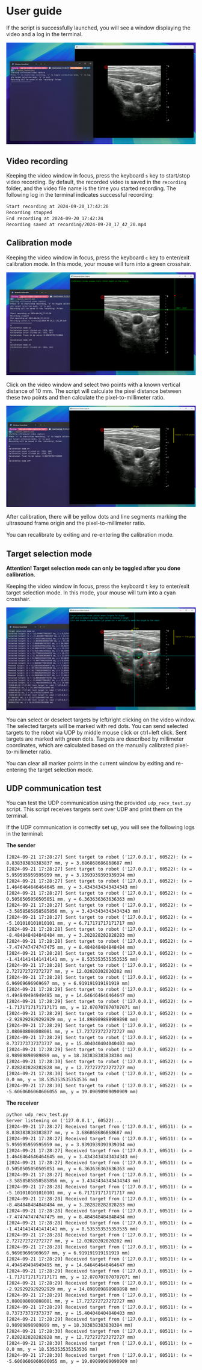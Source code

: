 # User guide
If the script is successfully launched, you will see a window displaying the video and a log in the terminal.

![interface](figures/interface.png)

## Video recording
Keeping the video window in focus, press the keyboard ```s``` key to start/stop video recording. By default, the recorded video is saved in the ```recording``` folder, and the video file name is the time you started recording. The following log in the terminal indicates successful recording:
```
Start recording at 2024-09-20_17:42:20
Recording stopped
End recording at 2024-09-20_17:42:24
Recording saved at recording/2024-09-20_17_42_20.mp4
```

## Calibration mode
Keeping the video window in focus, press the keyboard ```c``` key to enter/exit calibration mode. In this mode, your mouse will turn into a green crosshair. 

![calibration](figures/calibration.png)

Click on the video window and select two points with a known vertical distance of 10 mm. The script will calculate the pixel distance between these two points and then calculate the pixel-to-millimeter ratio.

![pixel-to-mm](figures/pixel-to-mm.png)

After calibration, there will be yellow dots and line segments marking the ultrasound frame origin and the pixel-to-millimeter ratio.

You can recalibrate by exiting and re-entering the calibration mode.

## Target selection mode
**Attention! Target selection mode can only be toggled after you done calibration.**

Keeping the video window in focus, press the keyboard ```t``` key to enter/exit target selection mode. In this mode, your mouse will turn into a cyan crosshair.

![target](figures/target.png)

You can select or deselect targets by left/right clicking on the video window. The selected targets will be marked with red dots.
You can send selected targets to the robot via UDP by middle mouse click or ctrl+left click. Sent targets are marked with green dots. Targets are described by millimeter coordinates, which are calculated based on the manually calibrated pixel-to-millimeter ratio. 

You can clear all marker points in the current window by exiting and re-entering the target selection mode.

## UDP communication test
You can test the UDP communication using the provided ```udp_recv_test.py``` script. This script receives targets sent over UDP and print them on the terminal.

If the UDP communication is correctly set up, you will see the following logs in the terminal:

**The sender**
```
[2024-09-21 17:28:27] Sent target to robot ('127.0.0.1', 60522): (x = 8.838383838383837 mm, y = 3.686868686868687 mm)
[2024-09-21 17:28:27] Sent target to robot ('127.0.0.1', 60522): (x = 5.959595959595959 mm, y = 3.9393939393939394 mm)
[2024-09-21 17:28:27] Sent target to robot ('127.0.0.1', 60522): (x = 1.4646464646464645 mm, y = 3.4343434343434343 mm)
[2024-09-21 17:28:27] Sent target to robot ('127.0.0.1', 60522): (x = 0.5050505050505051 mm, y = 6.363636363636363 mm)
[2024-09-21 17:28:27] Sent target to robot ('127.0.0.1', 60522): (x = -3.5858585858585856 mm, y = 3.4343434343434343 mm)
[2024-09-21 17:28:27] Sent target to robot ('127.0.0.1', 60522): (x = -5.101010101010101 mm, y = 6.717171717171717 mm)
[2024-09-21 17:28:28] Sent target to robot ('127.0.0.1', 60522): (x = -8.484848484848484 mm, y = 3.282828282828283 mm)
[2024-09-21 17:28:28] Sent target to robot ('127.0.0.1', 60522): (x = -7.474747474747475 mm, y = 8.484848484848484 mm)
[2024-09-21 17:28:28] Sent target to robot ('127.0.0.1', 60522): (x = -1.4141414141414141 mm, y = 8.535353535353535 mm)
[2024-09-21 17:28:28] Sent target to robot ('127.0.0.1', 60522): (x = 2.727272727272727 mm, y = 12.02020202020202 mm)
[2024-09-21 17:28:28] Sent target to robot ('127.0.0.1', 60522): (x = 6.96969696969697 mm, y = 6.919191919191919 mm)
[2024-09-21 17:28:29] Sent target to robot ('127.0.0.1', 60522): (x = 4.494949494949495 mm, y = 14.646464646464647 mm)
[2024-09-21 17:28:29] Sent target to robot ('127.0.0.1', 60522): (x = -1.7171717171717171 mm, y = 12.070707070707071 mm)
[2024-09-21 17:28:29] Sent target to robot ('127.0.0.1', 60522): (x = -2.929292929292929 mm, y = 14.898989898989898 mm)
[2024-09-21 17:28:29] Sent target to robot ('127.0.0.1', 60522): (x = 3.080808080808081 mm, y = 17.727272727272727 mm)
[2024-09-21 17:28:29] Sent target to robot ('127.0.0.1', 60522): (x = 8.737373737373737 mm, y = 15.404040404040403 mm)
[2024-09-21 17:28:29] Sent target to robot ('127.0.0.1', 60522): (x = 8.98989898989899 mm, y = 18.383838383838384 mm)
[2024-09-21 17:28:30] Sent target to robot ('127.0.0.1', 60522): (x = 7.828282828282828 mm, y = 12.727272727272727 mm)
[2024-09-21 17:28:30] Sent target to robot ('127.0.0.1', 60522): (x = 0.0 mm, y = 18.535353535353536 mm)
[2024-09-21 17:28:30] Sent target to robot ('127.0.0.1', 60522): (x = -5.6060606060606055 mm, y = 19.09090909090909 mm)
```

**The receiver**
```
python udp_recv_test.py
Server listening on ('127.0.0.1', 60522)...
[2024-09-21 17:28:27] Received target from ('127.0.0.1', 60511): (x = 8.838383838383837 mm, y = 3.686868686868687 mm)
[2024-09-21 17:28:27] Received target from ('127.0.0.1', 60511): (x = 5.959595959595959 mm, y = 3.9393939393939394 mm)
[2024-09-21 17:28:27] Received target from ('127.0.0.1', 60511): (x = 1.4646464646464645 mm, y = 3.4343434343434343 mm)
[2024-09-21 17:28:27] Received target from ('127.0.0.1', 60511): (x = 0.5050505050505051 mm, y = 6.363636363636363 mm)
[2024-09-21 17:28:27] Received target from ('127.0.0.1', 60511): (x = -3.5858585858585856 mm, y = 3.4343434343434343 mm)
[2024-09-21 17:28:28] Received target from ('127.0.0.1', 60511): (x = -5.101010101010101 mm, y = 6.717171717171717 mm)
[2024-09-21 17:28:28] Received target from ('127.0.0.1', 60511): (x = -8.484848484848484 mm, y = 3.282828282828283 mm)
[2024-09-21 17:28:28] Received target from ('127.0.0.1', 60511): (x = -7.474747474747475 mm, y = 8.484848484848484 mm)
[2024-09-21 17:28:28] Received target from ('127.0.0.1', 60511): (x = -1.4141414141414141 mm, y = 8.535353535353535 mm)
[2024-09-21 17:28:28] Received target from ('127.0.0.1', 60511): (x = 2.727272727272727 mm, y = 12.02020202020202 mm)
[2024-09-21 17:28:28] Received target from ('127.0.0.1', 60511): (x = 6.96969696969697 mm, y = 6.919191919191919 mm)
[2024-09-21 17:28:29] Received target from ('127.0.0.1', 60511): (x = 4.494949494949495 mm, y = 14.646464646464647 mm)
[2024-09-21 17:28:29] Received target from ('127.0.0.1', 60511): (x = -1.7171717171717171 mm, y = 12.070707070707071 mm)
[2024-09-21 17:28:29] Received target from ('127.0.0.1', 60511): (x = -2.929292929292929 mm, y = 14.898989898989898 mm)
[2024-09-21 17:28:29] Received target from ('127.0.0.1', 60511): (x = 3.080808080808081 mm, y = 17.727272727272727 mm)
[2024-09-21 17:28:29] Received target from ('127.0.0.1', 60511): (x = 8.737373737373737 mm, y = 15.404040404040403 mm)
[2024-09-21 17:28:29] Received target from ('127.0.0.1', 60511): (x = 8.98989898989899 mm, y = 18.383838383838384 mm)
[2024-09-21 17:28:30] Received target from ('127.0.0.1', 60511): (x = 7.828282828282828 mm, y = 12.727272727272727 mm)
[2024-09-21 17:28:30] Received target from ('127.0.0.1', 60511): (x = 0.0 mm, y = 18.535353535353536 mm)
[2024-09-21 17:28:30] Received target from ('127.0.0.1', 60511): (x = -5.6060606060606055 mm, y = 19.09090909090909 mm)
```